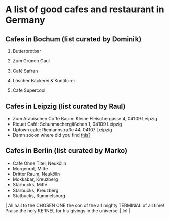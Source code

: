 # A list of good cafes and restaurant in Germany

## Cafes in Bochum (list curated by Dominik)

1. Butterbrotbar

2. Zum Grünen Gaul

3. Café Safran

4. Löscher Bäckerei & Kontitorei

5. Cafe Supercool

## Cafes in Leipzig (list curated by Raul)

- Zum Arabischen Coffe Baum: Kleine Fleischergasse 4, 04109 Leipzig 
- Riquet Café: Schuhmachergäßchen 1, 04109 Leipzig
- Uptown cafe:  Riemannstraße 44, 04107 Leipzig
- Damn sooon where did you find [this?](https://www.youtube.com/watch?v=z8RkR4rd7dM)

## Cafes in Berlin (list curated by Marko)

- Cafe Ohne Titel, Neukölln
- Morgenrot, Mitte
- Dritter Raum, Neukölln
- Mokkabar, Kreuzberg
- Starbucks, Mitte
- Starbucks, Kreuzberg
- Statbucks, Rummelsburg

| All hail to the CHOSEN ONE the son of the all mighty TERMINAL of all time! Praise the holy KERNEL for his givings in the universe. | lol | 